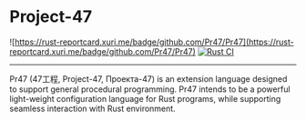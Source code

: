 # Project-47

![https://rust-reportcard.xuri.me/badge/github.com/Pr47/Pr47](https://rust-reportcard.xuri.me/badge/github.com/Pr47/Pr47)
[![Rust CI](https://github.com/Pr47/Pr47/actions/workflows/rust.yml/badge.svg)](https://github.com/Pr47/Pr47/actions/workflows/rust.yml)

------

Pr47 (47工程, Project-47, Проекта-47) is an extension language designed to support general procedural programming.
Pr47 intends to be a powerful light-weight configuration language for Rust programs, while supporting seamless
interaction with Rust environment.
